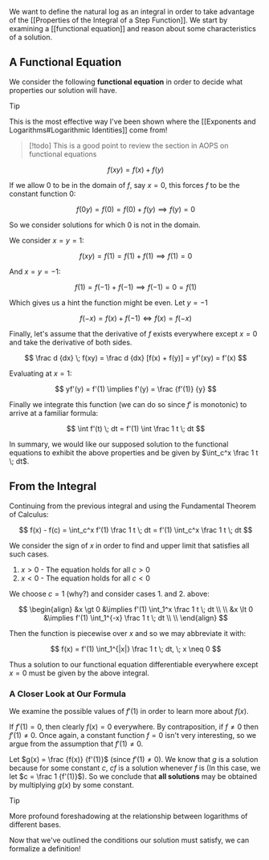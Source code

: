We want to define the natural log as an integral in order to take advantage of the [[Properties of the Integral of a Step Function]]. We start by examining a [[functional equation]] and reason about some characteristics of a solution.

## A Functional Equation

We consider the following **functional equation** in order to decide what properties our solution will have.

> [!tip]
> This is the most effective way I've been shown where the [[Exponents and Logarithms#Logarithmic Identities]] come from!

> [!todo] 
> This is a good point to review the section in AOPS on functional equations

$$
f(xy) = f(x) + f(y)
$$

If we allow 0 to be in the domain of $f$, say $x = 0$, this forces $f$ to be the constant function $0$:

$$
f(0y) = f(0) = f(0) + f(y) \implies f(y) = 0
$$

So we consider solutions for which 0 is not in the domain.

We consider $x = y = 1$:

$$
f(xy) = f(1) = f(1) + f(1) \implies f(1) = 0
$$

And $x = y = -1$:

$$
f(1) = f(-1) + f(-1) \implies f(-1) = 0 = f(1)
$$

Which gives us a hint the function might be even. Let $y = -1$

$$
f(-x) = f(x) + f(-1) \iff f(x) = f(-x)
$$

Finally, let's assume that the derivative of $f$ exists everywhere except $x=0$ and take the derivative of both sides.

$$
\frac d {dx} \; f(xy) = \frac d {dx} [f(x) + f(y)] = yf'(xy) = f'(x)
$$

Evaluating at $x=1$:

$$
yf'(y) = f'(1) \implies f'(y) = \frac {f'(1)} {y}
$$

Finally we integrate this function (we can do so since $f'$ is monotonic) to arrive at a familiar formula:

$$
\int f'(t) \; dt = f'(1) \int \frac 1 t \; dt
$$

In summary, we would like our supposed solution to the functional equations to exhibit the above properties and be given by $\int_c^x \frac 1 t \; dt$.

## From the Integral 

Continuing from the previous integral and using the Fundamental Theorem of Calculus:

$$
f(x) - f(c) = \int_c^x f'(1) \frac 1 t \; dt = f'(1) \int_c^x \frac 1 t \; dt
$$

We consider the sign of $x$ in order to find and upper limit that satisfies all such cases.

1. $x \gt 0$ - The equation holds for all $c \gt 0$
2. $x \lt 0$ - The equation holds for all $c \lt 0$

We choose $c = 1$ (why?) and consider cases 1. and 2. above:

$$
\begin{align}
&x \gt 0 &\implies f'(1) \int_1^x \frac 1 t \; dt \\ \\
&x \lt 0 &\implies f'(1) \int_1^{-x} \frac 1 t \; dt \\ \\
\end{align}
$$

Then the function is piecewise over $x$ and so we may abbreviate it with:

$$
f(x) = f'(1) \int_1^{|x|} \frac 1 t \; dt, \; x \neq 0
$$

Thus a solution to our functional equation differentiable everywhere except $x = 0$ must be given by the above integral.

### A Closer Look at Our Formula 

We examine the possible values of $f'(1)$ in order to learn more about $f(x)$.

If $f'(1) = 0$, then clearly $f(x) = 0$ everywhere. By contraposition, if $f \neq 0$ then $f'(1) \neq 0$. Once again, a constant function $f = 0$ isn't very interesting, so we argue from the assumption that $f'(1) \neq 0$.

Let $g(x) = \frac {f(x)} {f'(1)}$ (since $f'(1) \neq 0$). We know that $g$ is a solution because for some constant $c$, $cf$ is a solution whenever $f$ is (In this case, we let $c = \frac 1 {f'(1)}$). So we conclude that **all solutions** may be obtained by multiplying $g(x)$ by some constant.

> [!tip]
> More profound foreshadowing at the relationship between logarithms of different bases.

Now that we've outlined the conditions our solution must satisfy, we can formalize a definition!